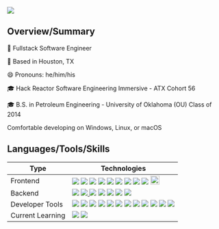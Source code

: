 <!--
**gitInLoserWereGoingShopping/gitInLoserWereGoingShopping** is a ✨ _special_ ✨ repository because its `README.md` (this file) appears on your GitHub profile.

Here are some ideas to get you started:

- 🔭 I’m currently working on ...
- 🌱 I’m currently learning ...
- 👯 I’m looking to collaborate on ...
- 🤔 I’m looking for help with ...
- 💬 Ask me about ...
- 📫 How to reach me: ...
- 😄 Pronouns: ...
- ⚡ Fun fact: ...
-->
<img align="center" src="https://user-images.githubusercontent.com/33425993/126238916-783d621d-c138-4bd8-a4d5-95a4fd9bf3dc.gif"></img>

<!--
![MP_PofileBannerGIF](https://user-images.githubusercontent.com/33425993/126238916-783d621d-c138-4bd8-a4d5-95a4fd9bf3dc.gif)
-->

## Overview/Summary

🏢 Fullstack Software Engineer

📍 Based in Houston, TX

😄 Pronouns: he/him/his

🎓 Hack Reactor Software Engineering Immersive - ATX Cohort 56

🎓 B.S. in Petroleum Engineering - University of Oklahoma (OU) Class of 2014

Comfortable developing on Windows, Linux, or macOS 

## Languages/Tools/Skills
<table>
<thead>
<tr>
<th>Type</th>
<th>Technologies</th>
</tr>
</thead>
<tbody>
<tr>
<td>Frontend</td>
<td><a target="_blank" rel="noopener noreferrer" href="https://camo.githubusercontent.com/98cf4cfa6ce814e1480515122c1fc679372324637501819478d7ede8aad79975/68747470733a2f2f696d672e736869656c64732e696f2f62616467652f2d4a6176615363726970742d6565643731383f7374796c653d666c6174266c6f676f3d6a617661736372697074266c6f676f436f6c6f723d303030303030"><img src="https://camo.githubusercontent.com/98cf4cfa6ce814e1480515122c1fc679372324637501819478d7ede8aad79975/68747470733a2f2f696d672e736869656c64732e696f2f62616467652f2d4a6176615363726970742d6565643731383f7374796c653d666c6174266c6f676f3d6a617661736372697074266c6f676f436f6c6f723d303030303030" data-canonical-src="https://img.shields.io/badge/-JavaScript-eed718?style=flat&amp;logo=javascript&amp;logoColor=000000" style="max-width:100%;"></a> <a target="_blank" rel="noopener noreferrer" href="https://camo.githubusercontent.com/9627fbbce0fc5b0724e21b9a80fbe82e235db74e17c63d1fd461211b12be557e/68747470733a2f2f696d672e736869656c64732e696f2f62616467652f2d52656163742d3030303030303f7374796c653d666c6174266c6f676f3d7265616374266c6f676f436f6c6f723d303063386666"><img src="https://camo.githubusercontent.com/9627fbbce0fc5b0724e21b9a80fbe82e235db74e17c63d1fd461211b12be557e/68747470733a2f2f696d672e736869656c64732e696f2f62616467652f2d52656163742d3030303030303f7374796c653d666c6174266c6f676f3d7265616374266c6f676f436f6c6f723d303063386666" data-canonical-src="https://img.shields.io/badge/-React-000000?style=flat&amp;logo=react&amp;logoColor=00c8ff" style="max-width:100%;"></a> <a target="_blank" rel="noopener noreferrer" href="https://camo.githubusercontent.com/6f727690ef49f624f972e82d1bee426e93dda8cfbd00efeddacf9b6863326f11/68747470733a2f2f696d672e736869656c64732e696f2f62616467652f2d52656475782d3736346262633f7374796c653d666c6174266c6f676f3d7265647578266c6f676f436f6c6f723d666666666666"><img src="https://camo.githubusercontent.com/6f727690ef49f624f972e82d1bee426e93dda8cfbd00efeddacf9b6863326f11/68747470733a2f2f696d672e736869656c64732e696f2f62616467652f2d52656475782d3736346262633f7374796c653d666c6174266c6f676f3d7265647578266c6f676f436f6c6f723d666666666666" data-canonical-src="https://img.shields.io/badge/-Redux-764bbc?style=flat&amp;logo=redux&amp;logoColor=ffffff" style="max-width:100%;"></a> <a target="_blank" rel="noopener noreferrer" href="https://camo.githubusercontent.com/2fad14d202b24de54ef28fb28fc41b3fe661fc22ca72ab6045ed280d277bb536/68747470733a2f2f696d672e736869656c64732e696f2f62616467652f2d48544d4c352d4533344632363f7374796c653d666c6174266c6f676f3d68746d6c35266c6f676f436f6c6f723d7768697465"><img src="https://camo.githubusercontent.com/2fad14d202b24de54ef28fb28fc41b3fe661fc22ca72ab6045ed280d277bb536/68747470733a2f2f696d672e736869656c64732e696f2f62616467652f2d48544d4c352d4533344632363f7374796c653d666c6174266c6f676f3d68746d6c35266c6f676f436f6c6f723d7768697465" data-canonical-src="https://img.shields.io/badge/-HTML5-E34F26?style=flat&amp;logo=html5&amp;logoColor=white" style="max-width:100%;"></a> <a target="_blank" rel="noopener noreferrer" href="https://camo.githubusercontent.com/106cfcc1bea1938e98f03e1291b18f30091ec44513da900b54f988416824d3b7/68747470733a2f2f696d672e736869656c64732e696f2f62616467652f2d435353332d3135373242363f7374796c653d666c6174266c6f676f3d63737333266c6f676f436f6c6f723d7768697465"><img src="https://camo.githubusercontent.com/106cfcc1bea1938e98f03e1291b18f30091ec44513da900b54f988416824d3b7/68747470733a2f2f696d672e736869656c64732e696f2f62616467652f2d435353332d3135373242363f7374796c653d666c6174266c6f676f3d63737333266c6f676f436f6c6f723d7768697465" data-canonical-src="https://img.shields.io/badge/-CSS3-1572B6?style=flat&amp;logo=css3&amp;logoColor=white" style="max-width:100%;"></a> <a target="_blank" rel="noopener noreferrer" href="https://camo.githubusercontent.com/5e6f1f37fbc0eac62f7b162746ddc5cc5d486071a84d59662968933c91ecf6de/68747470733a2f2f696d672e736869656c64732e696f2f62616467652f2d6a51756572792d6666666666663f7374796c653d666c6174266c6f676f3d6a7175657279266c6f676f436f6c6f723d313036376165"><img src="https://camo.githubusercontent.com/5e6f1f37fbc0eac62f7b162746ddc5cc5d486071a84d59662968933c91ecf6de/68747470733a2f2f696d672e736869656c64732e696f2f62616467652f2d6a51756572792d6666666666663f7374796c653d666c6174266c6f676f3d6a7175657279266c6f676f436f6c6f723d313036376165" data-canonical-src="https://img.shields.io/badge/-jQuery-ffffff?style=flat&amp;logo=jquery&amp;logoColor=1067ae" style="max-width:100%;"></a> <a target="_blank" rel="noopener noreferrer" href="https://camo.githubusercontent.com/9929f7044537fdaf5bdf14e82a0964801c2d31041b38a5f67928921cb7e720aa/68747470733a2f2f696d672e736869656c64732e696f2f62616467652f2d5765627061636b2d3865643666623f7374796c653d666c6174266c6f676f3d7765627061636b266c6f676f436f6c6f723d313036376165"><img src="https://camo.githubusercontent.com/9929f7044537fdaf5bdf14e82a0964801c2d31041b38a5f67928921cb7e720aa/68747470733a2f2f696d672e736869656c64732e696f2f62616467652f2d5765627061636b2d3865643666623f7374796c653d666c6174266c6f676f3d7765627061636b266c6f676f436f6c6f723d313036376165" data-canonical-src="https://img.shields.io/badge/-Webpack-8ed6fb?style=flat&amp;logo=webpack&amp;logoColor=1067ae" style="max-width:100%;"></a> <a target="_blank" rel="noopener noreferrer" href="https://camo.githubusercontent.com/bc27e6cd980c4b908f007d1b7adb108398200662b8e6b525e729d0fef839e838/68747470733a2f2f696d672e736869656c64732e696f2f62616467652f2d426162656c2d6638646333653f7374796c653d666c6174266c6f676f3d626162656c266c6f676f436f6c6f723d313036376165"><img src="https://camo.githubusercontent.com/bc27e6cd980c4b908f007d1b7adb108398200662b8e6b525e729d0fef839e838/68747470733a2f2f696d672e736869656c64732e696f2f62616467652f2d426162656c2d6638646333653f7374796c653d666c6174266c6f676f3d626162656c266c6f676f436f6c6f723d313036376165" data-canonical-src="https://img.shields.io/badge/-Babel-f8dc3e?style=flat&amp;logo=babel&amp;logoColor=1067ae" style="max-width:100%;"></a> <a target="_blank" rel="noopener noreferrer" href="https://camo.githubusercontent.com/aa65626708f23b7b4a363c659f004782ba73b43f524f74da54af582b902cd2c0/68747470733a2f2f696d672e736869656c64732e696f2f62616467652f2d4d6174657269616c2d2d55492d3031616166363f7374796c653d666c6174266c6f676f3d6d6174657269616c2d7569266c6f676f436f6c6f723d7768697465"><img src="https://camo.githubusercontent.com/aa65626708f23b7b4a363c659f004782ba73b43f524f74da54af582b902cd2c0/68747470733a2f2f696d672e736869656c64732e696f2f62616467652f2d4d6174657269616c2d2d55492d3031616166363f7374796c653d666c6174266c6f676f3d6d6174657269616c2d7569266c6f676f436f6c6f723d7768697465" data-canonical-src="https://img.shields.io/badge/-Material--UI-01aaf6?style=flat&amp;logo=material-ui&amp;logoColor=white" style="max-width:100%"></a> <a target="_blank" rel="noopener noreferrer" href="https://chakra-ui.com/docs/getting-started"><img height="21" src="https://user-images.githubusercontent.com/75913066/125658941-12717ddd-ec81-471c-9aa2-faacde559a31.png"></a>
</tr>
<tr>
<td>Backend</td>
<td></a> <a target="_blank" rel="noopener noreferrer" href="https://camo.githubusercontent.com/0ee47f71ded6366c2012705466f7d2e64fc3bcfc56d0a9c2b32c6a004c14b356/68747470733a2f2f696d672e736869656c64732e696f2f62616467652f2d4e6f64652e6a732d3343383733413f7374796c653d666c6174266c6f676f3d6e6f64652d6a73266c6f676f436f6c6f723d7768697465"><img src="https://camo.githubusercontent.com/0ee47f71ded6366c2012705466f7d2e64fc3bcfc56d0a9c2b32c6a004c14b356/68747470733a2f2f696d672e736869656c64732e696f2f62616467652f2d4e6f64652e6a732d3343383733413f7374796c653d666c6174266c6f676f3d6e6f64652d6a73266c6f676f436f6c6f723d7768697465" data-canonical-src="https://img.shields.io/badge/-Node.js-3C873A?style=flat&amp;logo=node-js&amp;logoColor=white" style="max-width:100%;"></a> <a target="_blank" rel="noopener noreferrer" href="https://camo.githubusercontent.com/0c79b4c53042fc972376a628d2ffac987f98def4b6351c32803fa6638e42f699/68747470733a2f2f696d672e736869656c64732e696f2f62616467652f2d457870726573732e6a732d3738373837383f7374796c653d666c6174"><img src="https://camo.githubusercontent.com/0c79b4c53042fc972376a628d2ffac987f98def4b6351c32803fa6638e42f699/68747470733a2f2f696d672e736869656c64732e696f2f62616467652f2d457870726573732e6a732d3738373837383f7374796c653d666c6174" data-canonical-src="https://img.shields.io/badge/-Express.js-787878?style=flat" style="max-width:100%;"> </a><a target="_blank" rel="noopener noreferrer" href="https://camo.githubusercontent.com/7b9e6dda02e768609704c81975e01b093b58c73a596e076c3291b4ba32db368c/68747470733a2f2f696d672e736869656c64732e696f2f62616467652f2d4d7953514c2d4632393131313f7374796c653d666c6174266c6f676f3d6d7973716c266c6f676f436f6c6f723d303436303839"><img src="https://camo.githubusercontent.com/7b9e6dda02e768609704c81975e01b093b58c73a596e076c3291b4ba32db368c/68747470733a2f2f696d672e736869656c64732e696f2f62616467652f2d4d7953514c2d4632393131313f7374796c653d666c6174266c6f676f3d6d7973716c266c6f676f436f6c6f723d303436303839" data-canonical-src="https://img.shields.io/badge/-MySQL-F29111?style=flat&amp;logo=mysql&amp;logoColor=046089" style="max-width:100%;"></a> <a target="_blank" rel="noopener noreferrer" href="https://camo.githubusercontent.com/c7640f2e7d57dbc9d52ef7aeb1ad0db2a13d1c9b84a10425344adb3af9b6459d/68747470733a2f2f696d672e736869656c64732e696f2f62616467652f2d53514c6974652d3036333935323f7374796c653d666c6174266c6f676f3d73716c697465266c6f676f436f6c6f723d303436303839"><img src="https://camo.githubusercontent.com/c7640f2e7d57dbc9d52ef7aeb1ad0db2a13d1c9b84a10425344adb3af9b6459d/68747470733a2f2f696d672e736869656c64732e696f2f62616467652f2d53514c6974652d3036333935323f7374796c653d666c6174266c6f676f3d73716c697465266c6f676f436f6c6f723d303436303839" data-canonical-src="https://img.shields.io/badge/-SQLite-063952?style=flat&amp;logo=sqlite&amp;logoColor=046089" style="max-width:100%;"></a> <a target="_blank" rel="noopener noreferrer" href="https://camo.githubusercontent.com/3084f133857f6d0a29d410e59ba39f6906b0f2e32b24082d1e95710196984db6/68747470733a2f2f696d672e736869656c64732e696f2f62616467652f2d4d6f6e676f44422d3444423333443f7374796c653d666c6174266c6f676f3d6d6f6e676f6462266c6f676f436f6c6f723d464646464646"><img src="https://camo.githubusercontent.com/3084f133857f6d0a29d410e59ba39f6906b0f2e32b24082d1e95710196984db6/68747470733a2f2f696d672e736869656c64732e696f2f62616467652f2d4d6f6e676f44422d3444423333443f7374796c653d666c6174266c6f676f3d6d6f6e676f6462266c6f676f436f6c6f723d464646464646" data-canonical-src="https://img.shields.io/badge/-MongoDB-4DB33D?style=flat&amp;logo=mongodb&amp;logoColor=FFFFFF" style="max-width:100%;"></a> <a target="_blank" rel="noopener noreferrer" href="https://camo.githubusercontent.com/c67bf5adc09a5d4a2ea14d28113f67fa50dfe14b1c896cac90ec790cc98c7190/68747470733a2f2f696d672e736869656c64732e696f2f62616467652f2d52656469732d6432326131663f7374796c653d666c6174266c6f676f3d7265646973266c6f676f436f6c6f723d666666666666"><img src="https://camo.githubusercontent.com/c67bf5adc09a5d4a2ea14d28113f67fa50dfe14b1c896cac90ec790cc98c7190/68747470733a2f2f696d672e736869656c64732e696f2f62616467652f2d52656469732d6432326131663f7374796c653d666c6174266c6f676f3d7265646973266c6f676f436f6c6f723d666666666666" data-canonical-src="https://img.shields.io/badge/-Redis-d22a1f?style=flat&amp;logo=redis&amp;logoColor=ffffff" style="max-width:100%;"></a> <a target="_blank" rel="noopener noreferrer" href="https://camo.githubusercontent.com/c969dc37d2776addd86e6993b374b18b38f217b7dc1ac740fcfd730ba9bb6e11/68747470733a2f2f696d672e736869656c64732e696f2f62616467652f2d507974686f6e2d6637636133643f7374796c653d666c6174266c6f676f3d707974686f6e266c6f676f436f6c6f723d333636643962"><img src="https://camo.githubusercontent.com/c969dc37d2776addd86e6993b374b18b38f217b7dc1ac740fcfd730ba9bb6e11/68747470733a2f2f696d672e736869656c64732e696f2f62616467652f2d507974686f6e2d6637636133643f7374796c653d666c6174266c6f676f3d707974686f6e266c6f676f436f6c6f723d333636643962" data-canonical-src="https://img.shields.io/badge/-Python-f7ca3d?style=flat&amp;logo=python&amp;logoColor=366d9b" style="max-width:100%;"></td>
</tr>
<tr>
<td>Developer Tools</td>
<td><a target="_blank" rel="noopener noreferrer" href="https://camo.githubusercontent.com/0d87ac1d8ec8e90d773c8676d59911c6d26611ce44c3d343673cd122fb90a571/68747470733a2f2f696d672e736869656c64732e696f2f62616467652f2d4769742d4631353032463f7374796c653d666c6174266c6f676f3d676974266c6f676f436f6c6f723d464646464646"><img src="https://camo.githubusercontent.com/0d87ac1d8ec8e90d773c8676d59911c6d26611ce44c3d343673cd122fb90a571/68747470733a2f2f696d672e736869656c64732e696f2f62616467652f2d4769742d4631353032463f7374796c653d666c6174266c6f676f3d676974266c6f676f436f6c6f723d464646464646" data-canonical-src="https://img.shields.io/badge/-Git-F1502F?style=flat&amp;logo=git&amp;logoColor=FFFFFF" style="max-width:100%;"></a> <a target="_blank" rel="noopener noreferrer" href="https://camo.githubusercontent.com/d6cb0b8d749ad460f96b403368ec0d9947b2d28a0db1b691900ba0a69c501e2c/68747470733a2f2f696d672e736869656c64732e696f2f62616467652f2d4769746875622d3030303030303f7374796c653d666c6174266c6f676f3d676974687562266c6f676f436f6c6f723d464646464646"><img src="https://camo.githubusercontent.com/d6cb0b8d749ad460f96b403368ec0d9947b2d28a0db1b691900ba0a69c501e2c/68747470733a2f2f696d672e736869656c64732e696f2f62616467652f2d4769746875622d3030303030303f7374796c653d666c6174266c6f676f3d676974687562266c6f676f436f6c6f723d464646464646" data-canonical-src="https://img.shields.io/badge/-Github-000000?style=flat&amp;logo=github&amp;logoColor=FFFFFF" style="max-width:100%;"></a> <a target="_blank" rel="noopener noreferrer" href="https://camo.githubusercontent.com/85ff82d43f362b0960bb4a830e7403177a830d373cece3ee401b439f6cf56840/68747470733a2f2f696d672e736869656c64732e696f2f62616467652f2d5653253230436f64652d3030374143433f7374796c653d666c6174266c6f676f3d76697375616c25323073747564696f253230636f6465266c6f676f436f6c6f723d7768697465"><img src="https://camo.githubusercontent.com/85ff82d43f362b0960bb4a830e7403177a830d373cece3ee401b439f6cf56840/68747470733a2f2f696d672e736869656c64732e696f2f62616467652f2d5653253230436f64652d3030374143433f7374796c653d666c6174266c6f676f3d76697375616c25323073747564696f253230636f6465266c6f676f436f6c6f723d7768697465" data-canonical-src="https://img.shields.io/badge/-VS%20Code-007ACC?style=flat&amp;logo=visual%20studio%20code&amp;logoColor=white" style="max-width:100%;"></a> <a target="_blank" rel="noopener noreferrer" href="https://camo.githubusercontent.com/88c97f314fa798fb0f2d81217591362d87d27f3562c05b5433f421250b4b020d/68747470733a2f2f696d672e736869656c64732e696f2f62616467652f2d56697375616c53747564696f2d3831356462663f7374796c653d666c6174266c6f676f3d76697375616c25323073747564696f266c6f676f436f6c6f723d464646464646"><img src="https://camo.githubusercontent.com/88c97f314fa798fb0f2d81217591362d87d27f3562c05b5433f421250b4b020d/68747470733a2f2f696d672e736869656c64732e696f2f62616467652f2d56697375616c53747564696f2d3831356462663f7374796c653d666c6174266c6f676f3d76697375616c25323073747564696f266c6f676f436f6c6f723d464646464646" data-canonical-src="https://img.shields.io/badge/-VisualStudio-815dbf?style=flat&amp;logo=visual%20studio&amp;logoColor=FFFFFF" style="max-width:100%;"></a> <a target="_blank" rel="noopener noreferrer" href="https://camo.githubusercontent.com/c3c5ea4c0dd4ec478c2ed35cd9d8f2ad7ef745034bca59f85e55e90563444746/68747470733a2f2f696d672e736869656c64732e696f2f62616467652f2d416d617a6f6e25323057656225323053657276696365732d6636393530303f7374796c653d666c6174266c6f676f3d616d617a6f6e266c6f676f436f6c6f723d464646464646"><img src="https://camo.githubusercontent.com/c3c5ea4c0dd4ec478c2ed35cd9d8f2ad7ef745034bca59f85e55e90563444746/68747470733a2f2f696d672e736869656c64732e696f2f62616467652f2d416d617a6f6e25323057656225323053657276696365732d6636393530303f7374796c653d666c6174266c6f676f3d616d617a6f6e266c6f676f436f6c6f723d464646464646" data-canonical-src="https://img.shields.io/badge/-Amazon%20Web%20Services-f69500?style=flat&amp;logo=amazon&amp;logoColor=FFFFFF" style="max-width:100%;"></a> <a target="_blank" rel="noopener noreferrer" href="https://camo.githubusercontent.com/c276c8cba18e0faf88925dad84d27fb852a2b2c10563acd00c981020e7e64b3b/68747470733a2f2f696d672e736869656c64732e696f2f62616467652f2d446f636b65722d3061393765353f7374796c653d666c6174266c6f676f3d646f636b6572266c6f676f436f6c6f723d464646464646"><img src="https://camo.githubusercontent.com/c276c8cba18e0faf88925dad84d27fb852a2b2c10563acd00c981020e7e64b3b/68747470733a2f2f696d672e736869656c64732e696f2f62616467652f2d446f636b65722d3061393765353f7374796c653d666c6174266c6f676f3d646f636b6572266c6f676f436f6c6f723d464646464646" data-canonical-src="https://img.shields.io/badge/-Docker-0a97e5?style=flat&amp;logo=docker&amp;logoColor=FFFFFF" style="max-width:100%;"></a> <a target="_blank" rel="noopener noreferrer" href="https://camo.githubusercontent.com/97a6910bd65b3c9ef664b5051cb7f4e1878e3cfe481009d5405f68f902ceeba0/68747470733a2f2f696d672e736869656c64732e696f2f62616467652f2d4d6f6368612d3839363534363f7374796c653d666c6174266c6f676f3d6d6f636861266c6f676f436f6c6f723d464646464646"><img src="https://camo.githubusercontent.com/97a6910bd65b3c9ef664b5051cb7f4e1878e3cfe481009d5405f68f902ceeba0/68747470733a2f2f696d672e736869656c64732e696f2f62616467652f2d4d6f6368612d3839363534363f7374796c653d666c6174266c6f676f3d6d6f636861266c6f676f436f6c6f723d464646464646" data-canonical-src="https://img.shields.io/badge/-Mocha-896546?style=flat&amp;logo=mocha&amp;logoColor=FFFFFF" style="max-width:100%;"></a> <a target="_blank" rel="noopener noreferrer" href="https://camo.githubusercontent.com/f619dd6275901b22a4d0959841d9b27ea610af92cdd244648eca5e15ac1dd1f6/68747470733a2f2f696d672e736869656c64732e696f2f62616467652f2d436861692d3965343834313f7374796c653d666c6174266c6f676f3d63686169266c6f676f436f6c6f723d464646464646"><img src="https://camo.githubusercontent.com/f619dd6275901b22a4d0959841d9b27ea610af92cdd244648eca5e15ac1dd1f6/68747470733a2f2f696d672e736869656c64732e696f2f62616467652f2d436861692d3965343834313f7374796c653d666c6174266c6f676f3d63686169266c6f676f436f6c6f723d464646464646" data-canonical-src="https://img.shields.io/badge/-Chai-9e4841?style=flat&amp;logo=chai&amp;logoColor=FFFFFF" style="max-width:100%;"></a> <a target="_blank" rel="noopener noreferrer" href="https://camo.githubusercontent.com/ae01f9b37983460b53a38ddcf3acfd40511156e707302635b18be913ecc4eb08/68747470733a2f2f696d672e736869656c64732e696f2f62616467652f2d417274696c6c6572792e696f2d3030303030303f7374796c653d666c6174266c6f676f3d617274696c6c657279266c6f676f436f6c6f723d464646464646"><img src="https://camo.githubusercontent.com/ae01f9b37983460b53a38ddcf3acfd40511156e707302635b18be913ecc4eb08/68747470733a2f2f696d672e736869656c64732e696f2f62616467652f2d417274696c6c6572792e696f2d3030303030303f7374796c653d666c6174266c6f676f3d617274696c6c657279266c6f676f436f6c6f723d464646464646" data-canonical-src="https://img.shields.io/badge/-Artillery.io-000000?style=flat&amp;logo=artillery&amp;logoColor=FFFFFF" style="max-width:100%;"></a> <a target="_blank" rel="noopener noreferrer" href="https://camo.githubusercontent.com/055439adf7309c1449aece8528b31c1b7959f0a6bcf3a84262f05acd82e8eeae/68747470733a2f2f696d672e736869656c64732e696f2f62616467652f2d7961726e2d3263386162353f7374796c653d666c6174266c6f676f3d7961726e266c6f676f436f6c6f723d464646464646"><img src="https://camo.githubusercontent.com/055439adf7309c1449aece8528b31c1b7959f0a6bcf3a84262f05acd82e8eeae/68747470733a2f2f696d672e736869656c64732e696f2f62616467652f2d7961726e2d3263386162353f7374796c653d666c6174266c6f676f3d7961726e266c6f676f436f6c6f723d464646464646" data-canonical-src="https://img.shields.io/badge/-yarn-2c8ab5?style=flat&amp;logo=yarn&amp;logoColor=FFFFFF" style="max-width:100%;"></a> <a target="_blank" rel="noopener noreferrer" href="https://camo.githubusercontent.com/a76dd705a585c95d848fc27f3de107628ee354b1b45602715df02d50bf8f1349/68747470733a2f2f696d672e736869656c64732e696f2f62616467652f2d6e706d2d6334333633353f7374796c653d666c6174266c6f676f3d6e706d266c6f676f436f6c6f723d464646464646"><img src="https://camo.githubusercontent.com/a76dd705a585c95d848fc27f3de107628ee354b1b45602715df02d50bf8f1349/68747470733a2f2f696d672e736869656c64732e696f2f62616467652f2d6e706d2d6334333633353f7374796c653d666c6174266c6f676f3d6e706d266c6f676f436f6c6f723d464646464646" data-canonical-src="https://img.shields.io/badge/-npm-c43635?style=flat&amp;logo=npm&amp;logoColor=FFFFFF" style="max-width:100%;"></a> <img src="https://img.shields.io/badge/-Agile-000000?style=flat&logo=agile&logoColor=4FA5F0">
</td>
</tr>
<tr>
<td>Current Learning</td>
<td><a target="_blank" rel="noopener noreferrer" href="https://camo.githubusercontent.com/59cbd08e4044b76008bdd1e15ef3bc3cd08c2a76b728e2052202190847b9a229/68747470733a2f2f696d672e736869656c64732e696f2f62616467652f2d547970655363726970742d3330373863363f7374796c653d666c6174266c6f676f3d74797065736372697074266c6f676f436f6c6f723d666666666666"><img src="https://camo.githubusercontent.com/59cbd08e4044b76008bdd1e15ef3bc3cd08c2a76b728e2052202190847b9a229/68747470733a2f2f696d672e736869656c64732e696f2f62616467652f2d547970655363726970742d3330373863363f7374796c653d666c6174266c6f676f3d74797065736372697074266c6f676f436f6c6f723d666666666666" data-canonical-src="https://img.shields.io/badge/-TypeScript-3078c6?style=flat&amp;logo=typescript&amp;logoColor=ffffff" style="max-width:100%;"></a></a> <a target="_blank" rel="noopener noreferrer" href="https://camo.githubusercontent.com/54cb7d68473941f06c248a7f4d81b8da86fe9e283e78614b7951fe2cf59c3ac2/68747470733a2f2f696d672e736869656c64732e696f2f62616467652f2d4b756265726e657465732d3330363964643f7374796c653d666c6174266c6f676f3d6b756265726e65746573266c6f676f436f6c6f723d464646464646"><img src="https://camo.githubusercontent.com/54cb7d68473941f06c248a7f4d81b8da86fe9e283e78614b7951fe2cf59c3ac2/68747470733a2f2f696d672e736869656c64732e696f2f62616467652f2d4b756265726e657465732d3330363964643f7374796c653d666c6174266c6f676f3d6b756265726e65746573266c6f676f436f6c6f723d464646464646" data-canonical-src="https://img.shields.io/badge/-Kubernetes-3069dd?style=flat&amp;logo=kubernetes&amp;logoColor=FFFFFF" style="max-width:100%;"></a>
</td>
</tr>
</tbody>
</table>
